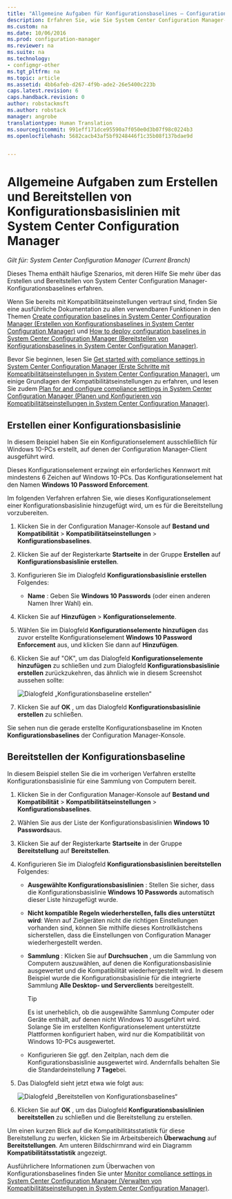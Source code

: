 ```yaml
---
title: "Allgemeine Aufgaben für Konfigurationsbaselines – Configuration Manager | Microsoft-Dokumentation"
description: Erfahren Sie, wie Sie System Center Configuration Manager-Konfigurationsbaselines erstellen und bereitstellen.
ms.custom: na
ms.date: 10/06/2016
ms.prod: configuration-manager
ms.reviewer: na
ms.suite: na
ms.technology:
- configmgr-other
ms.tgt_pltfrm: na
ms.topic: article
ms.assetid: 4bb6afeb-d267-4f9b-ade2-26e5400c223b
caps.latest.revision: 6
caps.handback.revision: 0
author: robstackmsft
ms.author: robstack
manager: angrobe
translationtype: Human Translation
ms.sourcegitcommit: 991eff171dce95590a7f050e0d3b07f98c0224b3
ms.openlocfilehash: 5682cacb43af5bf9248446f1c35b08f137bdae9d


---
```

# <a name="common-tasks-for-creating-and-deploying-configuration-baselines-with-system-center-configuration-manager"></a>Allgemeine Aufgaben zum Erstellen und Bereitstellen von Konfigurationsbasislinien mit System Center Configuration Manager

*Gilt für: System Center Configuration Manager (Current Branch)*

Dieses Thema enthält häufige Szenarios, mit deren Hilfe Sie mehr über das Erstellen und Bereitstellen von System Center Configuration Manager-Konfigurationsbaselines erfahren.  

 Wenn Sie bereits mit Kompatibilitätseinstellungen vertraut sind, finden Sie eine ausführliche Dokumentation zu allen verwendbaren Funktionen in den Themen [Create configuration baselines in System Center Configuration Manager (Erstellen von Konfigurationsbaselines in System Center Configuration Manager)](../../compliance/deploy-use/create-configuration-baselines.md) und [How to deploy configuration baselines in System Center Configuration Manager (Bereitstellen von Konfigurationsbaselines in System Center Configuration Manager)](../../compliance/deploy-use/deploy-configuration-baselines.md).  

 Bevor Sie beginnen, lesen Sie [Get started with compliance settings in System Center Configuration Manager (Erste Schritte mit Kompatibilitätseinstellungen in System Center Configuration Manager)](../../compliance/get-started/get-started-with-compliance-settings.md), um einige Grundlagen der Kompatibilitätseinstellungen zu erfahren, und lesen Sie zudem [Plan for and configure compliance settings in System Center Configuration Manager (Planen und Konfigurieren von Kompatibilitätseinstellungen in System Center Configuration Manager)](../../compliance/plan-design/plan-for-and-configure-compliance-settings.md).  

## <a name="create-a-configuration-baseline"></a>Erstellen einer Konfigurationsbasislinie  
 In diesem Beispiel haben Sie ein Konfigurationselement ausschließlich für Windows 10-PCs erstellt, auf denen der Configuration Manager-Client ausgeführt wird.  

 Dieses Konfigurationselement erzwingt ein erforderliches Kennwort mit mindestens 6 Zeichen auf Windows 10-PCs. Das Konfigurationselement hat den Namen **Windows 10 Password Enforcement**.  

Im folgenden Verfahren erfahren Sie, wie dieses Konfigurationselement einer Konfigurationsbasislinie hinzugefügt wird, um es für die Bereitstellung vorzubereiten.  

1.  Klicken Sie in der Configuration Manager-Konsole auf **Bestand und Kompatibilität** > **Kompatibilitätseinstellungen** > **Konfigurationsbaselines**.  

3.  Klicken Sie auf der Registerkarte **Startseite** in der Gruppe **Erstellen** auf **Konfigurationsbasislinie erstellen**.  

4.  Konfigurieren Sie im Dialogfeld **Konfigurationsbasislinie erstellen** Folgendes:  

    -   **Name** : Geben Sie **Windows 10 Passwords** (oder einen anderen Namen Ihrer Wahl) ein.  

5.  Klicken Sie auf **Hinzufügen** > **Konfigurationselemente**.  

6.  Wählen Sie im Dialogfeld **Konfigurationselemente hinzufügen** das zuvor erstellte Konfigurationselement **Windows 10 Password Enforcement** aus, und klicken Sie dann auf **Hinzufügen**.  

7.  Klicken Sie auf "OK", um das Dialogfeld **Konfigurationselemente hinzufügen** zu schließen und zum Dialogfeld **Konfigurationsbasislinie erstellen** zurückzukehren, das ähnlich wie in diesem Screenshot aussehen sollte:  

     ![Dialogfeld „Konfigurationsbaseline erstellen“](/sccm/compliance/plan-design/media/Create-Configuration-Baseline.png)  

8.  Klicken Sie auf **OK** , um das Dialogfeld **Konfigurationsbasislinie erstellen** zu schließen.  

 Sie sehen nun die gerade erstellte Konfigurationsbaseline im Knoten **Konfigurationsbaselines** der Configuration Manager-Konsole.  

## <a name="deploy-the-configuration-baseline"></a>Bereitstellen der Konfigurationsbaseline  
 In diesem Beispiel stellen Sie die im vorherigen Verfahren erstellte Konfigurationsbasislinie für eine Sammlung von Computern bereit.  

1.  Klicken Sie in der Configuration Manager-Konsole auf **Bestand und Kompatibilität** > **Kompatibilitätseinstellungen** > **Konfigurationsbaselines**.  

3.  Wählen Sie aus der Liste der Konfigurationsbasislinien **Windows 10 Passwords**aus.  

4.  Klicken Sie auf der Registerkarte **Startseite** in der Gruppe **Bereitstellung** auf **Bereitstellen**.  

5.  Konfigurieren Sie im Dialogfeld **Konfigurationsbasislinien bereitstellen** Folgendes:  

    -   **Ausgewählte Konfigurationsbasislinien** : Stellen Sie sicher, dass die Konfigurationsbasislinie **Windows 10 Passwords** automatisch dieser Liste hinzugefügt wurde.  

    -   **Nicht kompatible Regeln wiederherstellen, falls dies unterstützt wird**: Wenn auf Zielgeräten nicht die richtigen Einstellungen vorhanden sind, können Sie mithilfe dieses Kontrollkästchens sicherstellen, dass die Einstellungen von Configuration Manager wiederhergestellt werden.  

    -   **Sammlung** : Klicken Sie auf **Durchsuchen** , um die Sammlung von Computern auszuwählen, auf denen die Konfigurationsbasislinie ausgewertet und die Kompatibilität wiederhergestellt wird. In diesem Beispiel wurde die Konfigurationsbasislinie für die integrierte Sammlung **Alle Desktop- und Serverclients** bereitgestellt.  

        > [!TIP]  
        >  Es ist unerheblich, ob die ausgewählte Sammlung Computer oder Geräte enthält, auf denen nicht Windows 10 ausgeführt wird. Solange Sie im erstellten Konfigurationselement unterstützte Plattformen konfiguriert haben, wird nur die Kompatibilität von Windows 10-PCs ausgewertet.  

    -   Konfigurieren Sie ggf. den Zeitplan, nach dem die Konfigurationsbasislinie ausgewertet wird. Andernfalls behalten Sie die Standardeinstellung **7 Tage**bei.  

6.  Das Dialogfeld sieht jetzt etwa wie folgt aus:  

     ![Dialogfeld „Bereitstellen von Konfigurationsbaselines“](/sccm/compliance/plan-design/media/Deploy-configuration-baselines.png)  

7.  Klicken Sie auf **OK** , um das Dialogfeld **Konfigurationsbasislinien bereitstellen** zu schließen und die Bereitstellung zu erstellen.  

 Um einen kurzen Blick auf die Kompatibilitätsstatistik für diese Bereitstellung zu werfen, klicken Sie im Arbeitsbereich **Überwachung** auf **Bereitstellungen**. Am unteren Bildschirmrand wird ein Diagramm **Kompatibilitätsstatistik** angezeigt.  

 Ausführlichere Informationen zum Überwachen von Konfigurationsbaselines finden Sie unter [Monitor compliance settings in System Center Configuration Manager (Verwalten von Kompatibilitätseinstellungen in System Center Configuration Manager)](../../compliance/deploy-use/monitor-compliance-settings.md).  



<!--HONumber=Jan17_HO4-->


